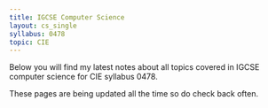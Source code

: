 ```yaml
---
title: IGCSE Computer Science
layout: cs_single
syllabus: 0478
topic: CIE
---
```


Below you will find my latest notes about all topics covered in IGCSE computer science for CIE syllabus 0478.

These pages are being updated all the time so do check back often.
